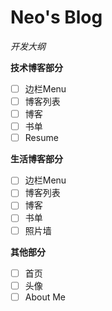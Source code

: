 # Neo's Blog

*开发大纲*

**技术博客部分**

- [ ] 边栏Menu
- [ ] 博客列表
- [ ] 博客
- [ ] 书单
- [ ] Resume

**生活博客部分**

- [ ] 边栏Menu
- [ ] 博客列表
- [ ] 博客
- [ ] 书单
- [ ] 照片墙

**其他部分**

- [ ] 首页
- [ ] 头像
- [ ] About Me
